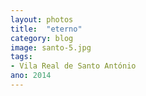 ```yaml
---
layout: photos
title:  "eterno"
category: blog
image: santo-5.jpg
tags:
- Vila Real de Santo António
ano: 2014
---
```




